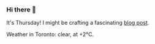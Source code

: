 ### Hi there :wave:

It's Thursday! I might be crafting a fascinating [blog post](https://benjaminwuethrich.dev).

Weather in Toronto: clear, at +2°C.

